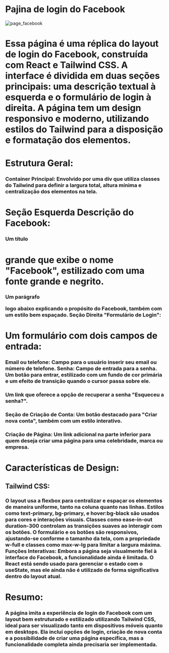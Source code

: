 # Pajina de login do Facebook

![page_facebook](https://github.com/user-attachments/assets/7c35029a-a8b8-401a-b5c1-eff286c09f4c)

# Essa página é uma réplica do layout de login do Facebook, construída com React e Tailwind CSS. A interface é dividida em duas seções principais: uma descrição textual à esquerda e o formulário de login à direita. A página tem um design responsivo e moderno, utilizando estilos do Tailwind para a disposição e formatação dos elementos.

# Estrutura Geral:

### Container Principal: Envolvido por uma div que utiliza classes do Tailwind para definir a largura total, altura mínima e centralização dos elementos na tela.

# Seção Esquerda Descrição do Facebook:

### Um título <h1> grande que exibe o nome "Facebook", estilizado com uma fonte grande e negrito.
### Um parágrafo <p> logo abaixo explicando o propósito do Facebook, também com um estilo bem espaçado. Seção Direita "Formulário de Login":

# Um formulário com dois campos de entrada:

### Email ou telefone: Campo para o usuário inserir seu email ou número de telefone. Senha: Campo de entrada para a senha. Um botão para entrar, estilizado com um fundo de cor primária e um efeito de transição quando o cursor passa sobre ele.

### Um link que oferece a opção de recuperar a senha "Esqueceu a senha?".

### Seção de Criação de Conta: Um botão destacado para "Criar nova conta", também com um estilo interativo.

### Criação de Página: Um link adicional na parte inferior para quem deseja criar uma página para uma celebridade, marca ou empresa.

# Características de Design:

## Tailwind CSS:
### O layout usa a flexbox para centralizar e espaçar os elementos de maneira uniforme, tanto na coluna quanto nas linhas. Estilos como text-primary, bg-primary, e hover:bg-black são usados para cores e interações visuais. Classes como ease-in-out duration-300 controlam as transições suaves ao interagir com os botões. O formulário e os botões são responsivos, ajustando-se conforme o tamanho da tela, com a propriedade w-full e classes como max-w-lg para limitar a largura máxima. Funções Interativas: Embora a página seja visualmente fiel à interface do Facebook, a funcionalidade ainda é limitada. O React está sendo usado para gerenciar o estado com o useState, mas ele ainda não é utilizado de forma significativa dentro do layout atual.

# Resumo:

### A página imita a experiência de login do Facebook com um layout bem estruturado e estilizado utilizando Tailwind CSS, ideal para ser visualizado tanto em dispositivos móveis quanto em desktops. Ela inclui opções de login, criação de nova conta e a possibilidade de criar uma página específica, mas a funcionalidade completa ainda precisaria ser implementada.
